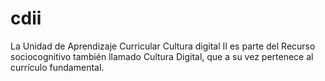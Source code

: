 # cdii
La Unidad de Aprendizaje Curricular Cultura digital II es parte del Recurso sociocognitivo también llamado Cultura Digital, que a su  vez pertenece al currículo fundamental.
